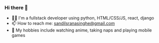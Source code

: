 ### Hi there 👋
- 🧔‍♂️ I'm a fullstack developer using python, HTML/CSS/JS, react, django
- 📫 How to reach me: sandilsranasinghe@gmail.com
- 🖤 My hobbies include watching anime, taking naps and playing mobile games

<!--
**sandilsranasinghe/sandilsranasinghe** is a ✨ _special_ ✨ repository because its `README.md` (this file) appears on your GitHub profile.

Here are some ideas to get you started:

- 🔭 I’m currently working on ...
- 🌱 I’m currently learning ...
- 👯 I’m looking to collaborate on ...
- 🤔 I’m looking for help with ...
- 💬 Ask me about ...
- 📫 How to reach me: ...
- 😄 Pronouns: ...
- ⚡ Fun fact: ...
-->
